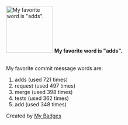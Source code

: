 <img src="https://my-badges.github.io/my-badges/favorite-word.png" alt="My favorite word is &quot;adds&quot;." title="My favorite word is &quot;adds&quot;." width="128">
<strong>My favorite word is &quot;adds&quot;.</strong>
<br><br>

My favorite commit message words are:

1. adds (used 721 times)
2. request (used 497 times)
3. merge (used 398 times)
4. tests (used 362 times)
5. add (used 348 times)


Created by <a href="https://github.com/my-badges/my-badges">My Badges</a>